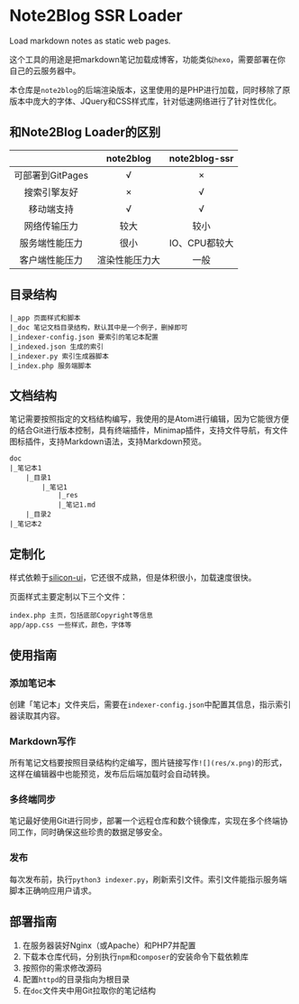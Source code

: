 # Note2Blog SSR Loader

Load markdown notes as static web pages.

这个工具的用途是把markdown笔记加载成博客，功能类似`hexo`，需要部署在你自己的云服务器中。

本仓库是`note2blog`的后端渲染版本，这里使用的是PHP进行加载，同时移除了原版本中庞大的字体、JQuery和CSS样式库，针对低速网络进行了针对性优化。

## 和Note2Blog Loader的区别

|                  |   note2blog    | note2blog-ssr |
| :--------------: | :------------: | :-----------: |
| 可部署到GitPages |       √        |       ×       |
|   搜索引擎友好   |       ×        |       √       |
|    移动端支持    |       √        |       √       |
|   网络传输压力   |      较大      |     较小      |
|  服务端性能压力  |      很小      | IO、CPU都较大 |
|  客户端性能压力  | 渲染性能压力大 |     一般      |

## 目录结构

```
|_app 页面样式和脚本
|_doc 笔记文档目录结构，默认其中是一个例子，删掉即可
|_indexer-config.json 要索引的笔记本配置
|_indexed.json 生成的索引
|_indexer.py 索引生成器脚本
|_index.php 服务端脚本
```

## 文档结构

笔记需要按照指定的文档结构编写，我使用的是Atom进行编辑，因为它能很方便的结合Git进行版本控制，具有终端插件，Minimap插件，支持文件导航，有文件图标插件，支持Markdown语法，支持Markdown预览。

```
doc
|_笔记本1
	|_目录1
		|_笔记1
			|_res
			|_笔记1.md
	|_目录2
|_笔记本2
```

## 定制化

样式依赖于[silicon-ui](https://github.com/CiyaZ/silicon-ui)，它还很不成熟，但是体积很小，加载速度很快。

页面样式主要定制以下三个文件：

```
index.php 主页，包括底部Copyright等信息
app/app.css 一些样式，颜色，字体等
```

## 使用指南

### 添加笔记本

创建「笔记本」文件夹后，需要在`indexer-config.json`中配置其信息，指示索引器读取其内容。

### Markdown写作

所有笔记文档要按照目录结构约定编写，图片链接写作`![](res/x.png)`的形式，这样在编辑器中也能预览，发布后后端加载时会自动转换。

### 多终端同步

笔记最好使用Git进行同步，部署一个远程仓库和数个镜像库，实现在多个终端协同工作，同时确保这些珍贵的数据足够安全。

### 发布

每次发布前，执行`python3 indexer.py`，刷新索引文件。索引文件能指示服务端脚本正确响应用户请求。

## 部署指南

1. 在服务器装好Nginx（或Apache）和PHP7并配置
2. 下载本仓库代码，分别执行`npm`和`composer`的安装命令下载依赖库
3. 按照你的需求修改源码
4. 配置`httpd`的目录指向为根目录
5. 在`doc`文件夹中用Git拉取你的笔记结构

